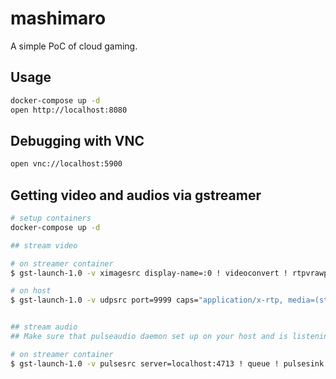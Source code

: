 # mashimaro

A simple PoC of cloud gaming.

## Usage

```sh
docker-compose up -d
open http://localhost:8080
```

## Debugging with VNC

```sh
open vnc://localhost:5900
```

## Getting video and audios via gstreamer

```sh
# setup containers
docker-compose up -d

## stream video

# on streamer container
$ gst-launch-1.0 -v ximagesrc display-name=:0 ! videoconvert ! rtpvrawpay ! udpsink host=host.docker.internal port=9999

# on host
$ gst-launch-1.0 -v udpsrc port=9999 caps="application/x-rtp, media=(string)video, sampling=(string)RGB, width=(string)800, height=(string)600" ! rtpvrawdepay ! autovideosink


## stream audio
## Make sure that pulseaudio daemon set up on your host and is listening on TCP :4713

# on streamer container
$ gst-launch-1.0 -v pulsesrc server=localhost:4713 ! queue ! pulsesink server=host.docker.internal:4713
```
